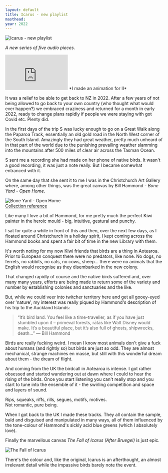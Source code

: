 ```yaml
---
layout: default
title: Icarus - new playlist
masthead:
year: 2022
---
```


![Icarus - new playlist](/content/images/2022/05/Screenshot-2022-05-22-at-13.12.19.png)

*A new series of five audio pieces.*

<iframe width="200" height="113" src="https://www.youtube.com/embed/77WIrkO54PU?feature=oembed" frameborder="0" allowfullscreen></iframe>  
*I made an animation for II*

It was a relief to be able to get back to NZ in 2022. After a few years of not being allowed to go back to your own country (who thought what would ever happen?) we embraced craziness and returned for a month in early 2022, ready to change plans rapidly if people we were staying with got Covid etc. Plenty did.

In the first days of the trip S was lucky enough to go on a Great Walk along the Paparoa Track, essentially an old gold road in the North West corner of the South Island. Amazingly they had great weather, pretty much unheard of in that part of the world due to the punishing prevailing weather slamming into the mountains after 500 miles of clear air across the Tasman Ocean.

S sent me a recording she had made on her phone of native birds. It wasn't a good recording, it was just a note really. But I became somewhat entranced with it.

On the same day that she sent it to me I was in the Christchurch Art Gallery where, among other things, was the great canvas by Bill Hammond - *Bone Yard - Open Home*.

![Bone Yard - Open Home](/content/images/2022/05/tempImageJSwsLB.gif)  
[Collection reference](https://christchurchartgallery.org.nz/collection/2020045/item/bone-yard-open-home-cave-painting-4-convocation-of)

Like many I love a bit of Hammond, for me pretty much the perfect Kiwi painter in the heroic mould - big, intuitive, gestural and punchy.

I sat for quite a while in front of this and then, over the next few days, as I floated around Christchurch in a holiday spirit, I kept coming across the Hammond books and spent a fair bit of time in the new Library with them.

It's worth noting for my now Kiwi friends that birds are a thing in Aotearoa. Prior to European conquest there were no predators, like none. No dogs, no ferrets, no rabbits, no cats, no cows, sheep... there were no animals that the English would recognise as they disembarked in the new colony.

That changed rapidly of course and the native birds suffered and, over many many years, efforts are being made to return some of the variety and number by establishing colonies and sanctuaries and the like.

But, while we could veer into twitcher territory here and get all gooey-eyed over 'nature', my interest was really piqued by Hammond's description of his trip to the Auckland Islands:

> “It’s bird land. You feel like a time-traveller, as if you have just stumbled upon it – primeval forests, rātās like Walt Disney would make. It’s a beautiful place, but it’s also full of ghosts, shipwrecks, death…” — Bill Hammond

Birds are really fucking weird. I mean I know most animals don't give a fuck about humans (and rightly so) but birds are just so odd. They are almost mechanical, strange machines en masse, but still with this wonderful dream about them - the dream of flight.

And coming from the UK the birdcall in Aotearoa is intense. I got rather obsessed and started wandering out at dawn where I could to hear the rising of the birds. Once you start listening you can't really stop and you start to tune into the ensemble of it - the swirling competition and space and layers of sound.

Rips, squeaks, riffs, rills, segues, motifs, motives.  
Not romantic, pure being.

When I got back to the UK I made these tracks. They all contain the sample, bald and disguised and manipulated in many ways, all of them influenced by the tone-colour of Hammond's sickly acid blue greens (which I absolutely love).

Finally the marvellous canvas *The Fall of Icarus (After Bruegel)* is just epic.

![The Fall of Icarus](/content/images/2022/05/439cbed2d58c1c100286f122cdb1ec15.jpeg)

There's the colour and, like the original, Icarus is an afterthought, an almost irrelevant detail while the impassive birds barely note the event.